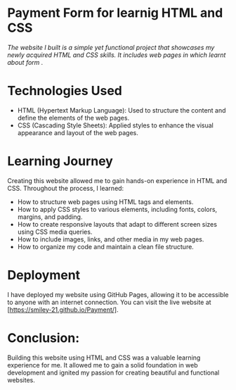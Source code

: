 # Payment Form for learnig HTML and CSS
*The website I built is a simple yet functional project that showcases my newly acquired HTML and CSS skills.
It includes  web pages in which learnt about form .*

# Technologies Used
 * HTML (Hypertext Markup Language):
    Used to structure the content and define the elements of the web pages.
 * CSS (Cascading Style Sheets):
     Applied styles to enhance the visual appearance and layout of the web pages.

# Learning Journey
  Creating this website allowed me to gain hands-on experience in HTML and CSS. Throughout the process, I learned:
   * How to structure web pages using HTML tags and elements.
   * How to apply CSS styles to various elements, including fonts, colors, margins, and padding.
   * How to create responsive layouts that adapt to different screen sizes using CSS media queries.
   * How to include images, links, and other media in my web pages.
   * How to organize my code and maintain a clean file structure.

# Deployment
 I have deployed my website using GitHub Pages, allowing it to be accessible to anyone with an internet connection. 
 You can visit the live website at [https://smiley-21.github.io/Payment/].

# Conclusion:
 Building this website using HTML and CSS was a valuable learning experience for me. It allowed me to gain a solid foundation in 
 web development and ignited my passion for creating beautiful and functional websites.
 

